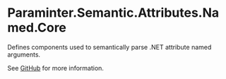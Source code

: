 # Paraminter.Semantic.Attributes.Named.Core

Defines components used to semantically parse .NET attribute named arguments.

See [GitHub](https://github.com/Paraminter/Paraminter.Semantic.Attributes.Named) for more information.